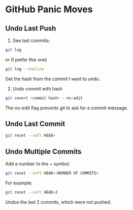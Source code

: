 # GitHub Panic Moves

## Undo Last Push

1. See last commits:

```bash
git log
```

or (I prefer this one)

```bash
git log --oneline
```

Get the hash from the commit I want to undo.

2. Undo commit with hash

```bash
git revert <commit hash> --no-edit
```

The no-edit flag prevents git to ask for a commit message.

## Undo Last Commit

```bash
git reset --soft HEAD~
```

## Undo Multiple Commits

Add a number to the ~ symbol.

```bash
git reset --soft HEAD~<NUMBER OF COMMITS>
```

For example:

```bash
git reset --soft HEAD~2
```

Undos the last 2 commits, which were not pushed.
